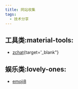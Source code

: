 ```yaml
---
title: 网站收集
tags:
  - 技术分享
---
```



## **工具类:material-tools:**

- [zchat](https://zchat.tech/){target='_blank"}

## **娱乐类:lovely-ones:**

- [emoji8](https://emoji8.com/zh-hans/#google_vignette)
